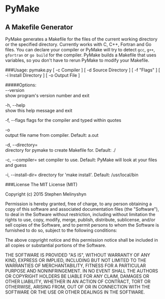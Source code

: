 # PyMake
## A Makefile Generator 

PyMake generates a Makefile for the files of the current working directory or the specified directory. Currently works with C, C++, Fortran and Go files. You can declare your compiler or PyMake will try to detect `gcc`, `g++`, `gfortran` or `go build` for the compiler.  PyMake builds a Makefile that uses variables, so you don't have to rerun PyMake to modify your Makefile.


###Usage: pymake.py [ -c Compiler ] [ -d Source Directory ] [ -f "Flags" ] [ -i Install Directory ] [ -o Output File ] 

#####Options:  
--version  
show program's version number and exit  

-h, --help  
show this help message and exit   

-f, --flags 
flags for the compiler and typed within quotes  

-o  
output file name from compiler. Default: a.out  

-d, --directory=  
  directory for pymake to create Makefile for. Default: ./  

-c, --compiler=
  set compiler to use. Default: PyMake will look at your files and guess  

-i, --install-dir= 
directory for 'make install'. Default: /usr/local/bin  


###License 
The MIT License (MIT)

Copyright (c)  2015 Stephen Melinyshyn

Permission is hereby granted, free of charge, to any person obtaining a copy
of this software and associated documentation files (the "Software"), to deal
in the Software without restriction, including without limitation the rights
to use, copy, modify, merge, publish, distribute, sublicense, and/or sell
copies of the Software, and to permit persons to whom the Software is
furnished to do so, subject to the following conditions:

The above copyright notice and this permission notice shall be included in all
copies or substantial portions of the Software.

THE SOFTWARE IS PROVIDED "AS IS", WITHOUT WARRANTY OF ANY KIND, EXPRESS OR
IMPLIED, INCLUDING BUT NOT LIMITED TO THE WARRANTIES OF MERCHANTABILITY,
FITNESS FOR A PARTICULAR PURPOSE AND NONINFRINGEMENT. IN NO EVENT SHALL THE
AUTHORS OR COPYRIGHT HOLDERS BE LIABLE FOR ANY CLAIM, DAMAGES OR OTHER
LIABILITY, WHETHER IN AN ACTION OF CONTRACT, TORT OR OTHERWISE, ARISING FROM,
OUT OF OR IN CONNECTION WITH THE SOFTWARE OR THE USE OR OTHER DEALINGS IN THE
SOFTWARE.
  
  



